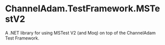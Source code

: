 # ChannelAdam.TestFramework.MSTestV2
A .NET library for using MSTest V2 (and Moq) on top of the ChannelAdam Test Framework.
